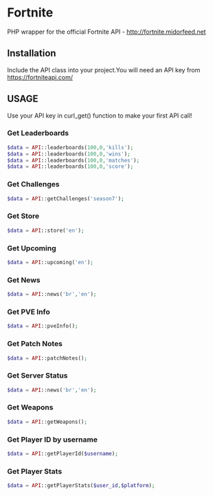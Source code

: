 # Fortnite
PHP wrapper for the official Fortnite API - http://fortnite.midorfeed.net

## Installation
Include the API class into your project.You will need an API key from https://fortniteapi.com/

## USAGE
Use your API key in curl_get() function to make your first API call!

### Get Leaderboards
```php
$data = API::leaderboards(100,0,'kills');
$data = API::leaderboards(100,0,'wins');
$data = API::leaderboards(100,0,'matches');
$data = API::leaderboards(100,0,'score');
```
### Get Challenges
```php
$data = API::getChallenges('season7');
```
### Get Store
```php
$data = API::store('en');
```
### Get Upcoming
```php
$data = API::upcoming('en');
```
### Get News
```php
$data = API::news('br','en');
```
### Get PVE Info
```php
$data = API::pveInfo();
```
### Get Patch Notes
```php
$data = API::patchNotes();
```
### Get Server Status
```php
$data = API::news('br','en');
```
### Get Weapons
```php
$data = API::getWeapons();
```
### Get Player ID by username
```php
$data = API::getPlayerId($username);
```
### Get Player Stats
```php
$data = API::getPlayerStats($user_id,$platform);
```



